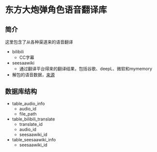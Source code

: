 # 东方大炮弹角色语音翻译库

## 简介

这里包含了从各种渠道来的语音翻译

- bilibili 
  - CC字幕
- seesaawiki 
  - 通过翻译平台得来的翻译结果，包括谷歌、deepL、微软和mymemory
- 解包的语音数据，[来源](https://www.bilibili.com/read/cv8373398)

## 数据库结构

- table_audio_info
  - audio_id
  - file_path
- table_bilibili_translate
  - translate_id
  - audio_id
  - seesaawiki_id
- table_seesaawiki_info
  - seesaawiki_id